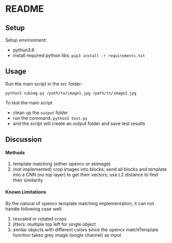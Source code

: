 # README

## Setup

Setup environment: 

- python3.6
- install required python libs: ```pip3 install -r requirements.txt```

## Usage

Run the main script in the src folder:

```
python3 subimg.py /path/to/image1.jpg /path/to/image2.jpg
```

To test the main script

- clean up the ```output``` folder
- run the command: ``` python3 test.py ```
- and the script will create an output folder and save test results  

## Discussion

#### Methods

1. template matching (either opencv or skimage)
1. (not implemented) crop images into blocks; send all blocks and template into a CNN (no top layer) to get their vectors; use L2 distance to find their similarity

#### Known Limitations

By the natural of opencv template matching implementation, it can not handle following case well:

1. rescaled or rotated crops
1. jitters: multiple top left for single object
1. similar objects with different colors since the opencv matchTemplate function takes grey image (single channel) as input
